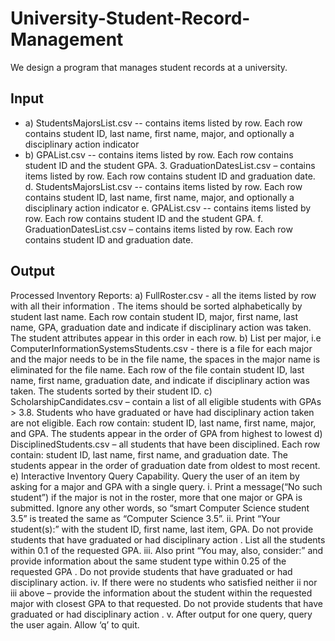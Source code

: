 # University-Student-Record-Management

We design a program that manages student records at a university.

## Input
- a) StudentsMajorsList.csv -- contains items listed by row. Each row contains student ID, last name, first name, major, and optionally a disciplinary action indicator
- b) GPAList.csv -- contains items listed by row. Each row contains student ID and the student GPA.
  3. GraduationDatesList.csv – contains items listed by row. Each row contains student ID and graduation date.
d. StudentsMajorsList.csv -- contains items listed by row. Each row contains student ID, last name, first name, major, and optionally a disciplinary action indicator
e. GPAList.csv -- contains items listed by row. Each row contains student ID and the student GPA.
f. GraduationDatesList.csv – contains items listed by row. Each row contains student ID and graduation date.

## Output
Processed Inventory Reports:
a) FullRoster.csv - all the items listed by row with all their information . The items should be sorted alphabetically by student last name. Each row contain student ID, major, first name, last name, GPA, graduation date and indicate if disciplinary action was taken. The student attributes appear in this order in each row.
b) List per major, i.e ComputerInformationSystemsStudents.csv - there is a file for each major and the major needs to be in the file name, the spaces in the major name is eliminated for the file name. Each row of the file contain student ID, last name, first name, graduation date, and indicate if disciplinary action was taken. The students sorted by their student ID.
c) ScholarshipCandidates.csv – contain a list of all eligible students with GPAs > 3.8. Students who have graduated or have had disciplinary action taken are not eligible. Each row contain: student ID, last name, first name, major, and GPA. The students appear in the order of GPA from highest to lowest
d) DisciplinedStudents.csv – all students that have been disciplined. Each row contain: student ID, last name, first name, and graduation date. The students appear in the order of graduation date from oldest to most recent.
e) Interactive Inventory Query Capability. Query the user of an item by asking for a major and GPA with a single query.
  i. Print a message(“No such student”) if the major is not in the roster, more that one major or GPA is submitted. Ignore any other words, so “smart Computer Science student 3.5” is treated the same as “Computer Science 3.5”.
  ii. Print “Your student(s):” with the student ID, first name, last item, GPA. Do not provide students that have graduated or had disciplinary action . List all the students within 0.1 of the requested GPA.
  iii. Also print “You may, also, consider:” and provide information about the same student type within 0.25 of the requested GPA . Do not provide students that have graduated or had disciplinary action.
  iv. If there were no students who satisfied neither ii nor iii above – provide the information about the student within the requested major with closest GPA to that requested. Do not provide students that have graduated or had disciplinary action .
  v. After output for one query, query the user again. Allow ‘q’ to quit.
